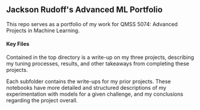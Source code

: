 ## Jackson Rudoff's Advanced ML Portfolio

This repo serves as a portfolio of my work for QMSS 5074: Advanced Projects in Machine Learning. 

#### Key Files

Contained in the top directory is a write-up on my three projects, describing my tuning processes, results, and other takeaways from completing these projects. 

Each subfolder contains the write-ups for my prior projects. These notebooks have more detailed and structured descriptions of my experimentation with models for a given challenge, and my conclusions regarding the project overall.  

